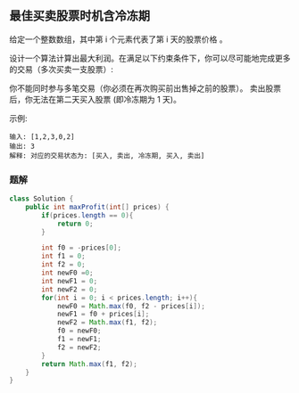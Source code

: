 ## 最佳买卖股票时机含冷冻期

给定一个整数数组，其中第 i 个元素代表了第 i 天的股票价格 。​

设计一个算法计算出最大利润。在满足以下约束条件下，你可以尽可能地完成更多的交易（多次买卖一支股票）:

你不能同时参与多笔交易（你必须在再次购买前出售掉之前的股票）。
卖出股票后，你无法在第二天买入股票 (即冷冻期为 1 天)。

示例:

    输入: [1,2,3,0,2]
    输出: 3
    解释: 对应的交易状态为: [买入, 卖出, 冷冻期, 买入, 卖出]


### 题解

```java
class Solution {
    public int maxProfit(int[] prices) {
        if(prices.length == 0){
            return 0;
        }

        int f0 = -prices[0];
        int f1 = 0;
        int f2 = 0;
        int newF0 =0;
        int newF1 = 0;
        int newF2 = 0;
        for(int i = 0; i < prices.length; i++){
            newF0 = Math.max(f0, f2 - prices[i]);
            newF1 = f0 + prices[i];
            newF2 = Math.max(f1, f2);
            f0 = newF0;
            f1 = newF1;
            f2 = newF2;
        }
        return Math.max(f1, f2);
    }
}
```
